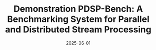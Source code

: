 ---
title: "Demonstration PDSP-Bench: A Benchmarking System for Parallel and Distributed Stream Processing"
collection: publications
category: conferences
permalink: /publication/2024-pdspbench
#excerpt: 'This paper is about the number 1. 📄 [PDF](http://academicpages.github.io/files/paper1.pdf) | 📚 [BibTeX](http://academicpages.github.io/files/bibtex1.bib)'
date: 2025-06-01
#venue: 'arXiv preprint arXiv:2504.10704'
#slidesurl: 'http://pratyushagnihotri.github.io/files/slides1.pdf'
paperurl: 'https://dl.acm.org/doi/pdf/10.1145/3722212.3725100'
bibtexurl: 'https://dl.acm.org/doi/abs/10.1145/3722212.3725100'
citation: '<b>Agnihotri, Pratyush</b> and Binnig, Carsten. (2025). &quot; Demonstrating PDSP-Bench: A Benchmarking System for Parallel and Distributed Stream Processing.&quot; <i>Companion of the 2025 International Conference on Management of Data (SIGMOD-Companion), June 22--27, 2025, Berlin, Germany</i>.'
---